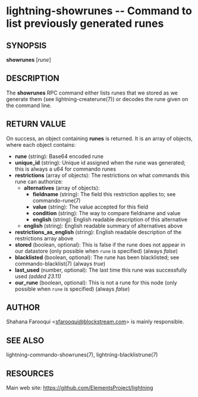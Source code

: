 lightning-showrunes -- Command to list previously generated runes
==================================================================

SYNOPSIS
--------

**showrunes** [*rune*]

DESCRIPTION
-----------

The **showrunes** RPC command either lists runes that we stored as we generate them (see lightning-createrune(7)) or decodes the rune given on the command line. 

RETURN VALUE
------------

[comment]: # (GENERATE-FROM-SCHEMA-START)
On success, an object containing **runes** is returned. It is an array of objects, where each object contains:

- **rune** (string): Base64 encoded rune
- **unique\_id** (string): Unique id assigned when the rune was generated; this is always a u64 for commando runes
- **restrictions** (array of objects): The restrictions on what commands this rune can authorize:
  - **alternatives** (array of objects):
    - **fieldname** (string): The field this restriction applies to; see commando-rune(7)
    - **value** (string): The value accepted for this field
    - **condition** (string): The way to compare fieldname and value
    - **english** (string): English readable description of this alternative
  - **english** (string): English readable summary of alternatives above
- **restrictions\_as\_english** (string): English readable description of the restrictions array above
- **stored** (boolean, optional): This is false if the rune does not appear in our datastore (only possible when `rune` is specified) (always *false*)
- **blacklisted** (boolean, optional): The rune has been blacklisted; see commando-blacklist(7) (always *true*)
- **last\_used** (number, optional): The last time this rune was successfully used *(added 23.11)*
- **our\_rune** (boolean, optional): This is not a rune for this node (only possible when `rune` is specified) (always *false*)

[comment]: # (GENERATE-FROM-SCHEMA-END)

AUTHOR
------

Shahana Farooqui <<sfarooqui@blockstream.com>> is mainly responsible.

SEE ALSO
--------

lightning-commando-showrunes(7), lightning-blacklistrune(7)

RESOURCES
---------

Main web site: <https://github.com/ElementsProject/lightning>

[comment]: # ( SHA256STAMP:900e91777cd1e181c87a78913ab6f914585fcd99cd0dba16da19a81159f98aea)
